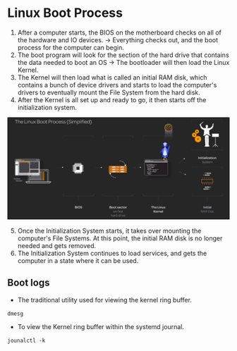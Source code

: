 # Linux Boot Process
1. After a computer starts, the BIOS on the motherboard checks on all of the hardware and IO devices. -> Everything checks out, and the boot process for the computer can begin.
2. The boot program will look for the section of the hard drive that contains the data needed to boot an OS -> The bootloader will then load the Linux Kernel.
3. The Kernel will then load what is called an initial RAM disk, which contains a bunch of device drivers and starts to load the computer's drivers to eventually mount the File System from the hard disk.
4. After the Kernel is all set up and ready to go, it then starts off the initialization system.

![](../img/Pasted%20image%2020240923123231.png)

5. Once the Initialization System starts, it takes over mounting the computer's File Systems. At this point, the initial RAM disk is no longer needed and gets removed.
6. The Initialization System continues to load services, and gets the computer in a state where it can be used.

## Boot logs

- The traditional utility used for viewing the kernel ring buffer.
```
dmesg
```

- To view the Kernel ring buffer within the systemd journal.
```
jounalctl -k
```